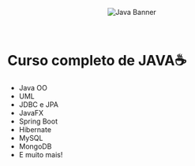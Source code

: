 <p align=center>
  <img src="https://user-images.githubusercontent.com/83096774/196299566-7f233877-bea2-43f9-89fd-ffa9a6b7fdb0.png" alt="Java Banner"/>
</p>

</br>
<h1><strong>Curso completo de JAVA</strong>☕</h1>

<ul>
  <li>Java OO</li> 
  <li>UML</li> 
  <li>JDBC e JPA</li>
  <li>JavaFX</li> 
  <li>Spring Boot</li> 
  <li>Hibernate</li> 
  <li>MySQL</li> 
  <li>MongoDB</li> 
  <li>E muito mais!</li> 
</ul>
</br>
